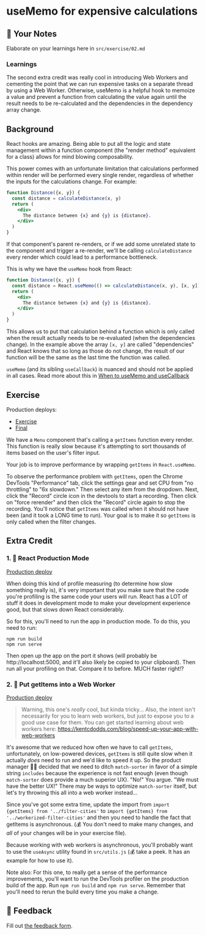 # useMemo for expensive calculations

## 📝 Your Notes

Elaborate on your learnings here in `src/exercise/02.md`
### Learnings

The second extra credit was really cool in introducing Web Workers and cementing the point that we can run expensive tasks on a separate thread by using a Web Worker. Otherwise, useMemo is a helpful hook to memoize a value and prevent a function from calculating the value again until the result needs to be re-calculated and the dependencies in the dependency array change.

## Background

React hooks are amazing. Being able to put all the logic and state management
within a function component (the "render method" equivalent for a class) allows
for mind blowing composability.

This power comes with an unfortunate limitation that calculations performed
within render will be performed every single render, regardless of whether the
inputs for the calculations change. For example:

```jsx
function Distance({x, y}) {
  const distance = calculateDistance(x, y)
  return (
    <div>
      The distance between {x} and {y} is {distance}.
    </div>
  )
}
```

If that component's parent re-renders, or if we add some unrelated state to the
component and trigger a re-render, we'll be calling `calculateDistance` every
render which could lead to a performance bottleneck.

This is why we have the `useMemo` hook from React:

```jsx
function Distance({x, y}) {
  const distance = React.useMemo(() => calculateDistance(x, y), [x, y])
  return (
    <div>
      The distance between {x} and {y} is {distance}.
    </div>
  )
}
```

This allows us to put that calculation behind a function which is only called
when the result actually needs to be re-evaluated (when the dependencies
change). In the example above the array `[x, y]` are called "dependencies" and
React knows that so long as those do not change, the result of our function will
be the same as the last time the function was called.

`useMemo` (and its sibling `useCallback`) is nuanced and should not be applied
in all cases. Read more about this in
[When to useMemo and useCallback](https://kentcdodds.com/blog/usememo-and-usecallback)

## Exercise

Production deploys:

- [Exercise](https://react-performance.netlify.app/isolated/exercise/02.js)
- [Final](https://react-performance.netlify.app/isolated/final/02.js)

We have a `Menu` component that's calling a `getItems` function every render.
This function is really slow because it's attempting to sort thousands of items
based on the user's filter input.

Your job is to improve performance by wrapping `getItems` in `React.useMemo`.

To observe the performance problem with `getItems`, open the Chrome DevTools
"Performance" tab, click the settings gear and set CPU from "no throttling" to
"6x slowdown." Then select any item from the dropdown. Next, click the "Record"
circle icon in the devtools to start a recording. Then click on "force rerender"
and then click the "Record" circle again to stop the recording. You'll notice
that `getItems` was called when it should not have been (and it took a LONG time
to run). Your goal is to make it so `getItems` is only called when the filter
changes.

## Extra Credit

### 1. 💯 React Production Mode

[Production deploy](https://react-performance.netlify.app/isolated/final/02.extra-1.js)

When doing this kind of profile measuring (to determine how slow something
really is), it's very important that you make sure that the code you're
profiling is the same code your users will run. React has a LOT of stuff it does
in development mode to make your development experience good, but that slows
down React considerably.

So for this, you'll need to run the app in production mode. To do this, you need
to run:

```
npm run build
npm run serve
```

Then open up the app on the port it shows (will probably be
http://localhost:5000, and it'll also likely be copied to your clipboard). Then
run all your profiling on that. Compare it to before. MUCH faster right!?

### 2. 💯 Put getItems into a Web Worker

[Production deploy](https://react-performance.netlify.app/isolated/final/02.extra-2.js)

> Warning, this one's _really_ cool, but kinda tricky... Also, the intent isn't
> necessarily for you to learn web workers, but just to expose you to a good use
> case for them. You can get started learning about web workers here:
> https://kentcdodds.com/blog/speed-up-your-app-with-web-workers

It's awesome that we reduced how often we have to call `getItems`,
unfortunately, on low-powered devices, `getItems` is still quite slow when it
actually _does_ need to run and we'd like to speed it up. So the product manager
👨‍💼 decided that we need to ditch `match-sorter` in favor of a simple string
`includes` because the experience is not fast enough (even though `match-sorter`
does provide a much superior UX). "No!" You argue. "We must have the better UX!"
There may be ways to optimize `match-sorter` itself, but let's try throwing this
all into a web worker instead...

Since you've got some extra time, update the import from
`import {getItems} from '../filter-cities'` to
`import {getItems} from '../workerized-filter-cities'` and then you need to
handle the fact that getItems is asynchronous. (💰 You don't need to make many
changes, and _all_ of your changes will be in your exercise file).

Because working with web workers is asynchronous, you'll probably want to use
the `useAsync` utility found in `src/utils.js` (💰 take a peek. It has an
example for how to use it).

Note also: For this one, to really get a sense of the performance improvements,
you'll want to run the DevTools profiler on the production build of the app. Run
`npm run build` and `npm run serve`. Remember that you'll need to rerun the
build every time you make a change.

## 🦉 Feedback

Fill out
[the feedback form](https://ws.kcd.im/?ws=React%20Performance%20%E2%9A%A1&e=02%3A%20useMemo%20for%20expensive%20calculations&em=mklimek15%40gmail.com).
